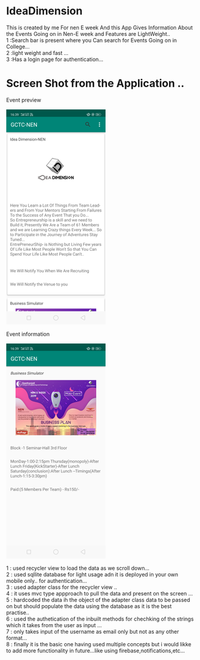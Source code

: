 # IdeaDimension

This is created by me For nen E week
And this App Gives Information About the Events Going on in Nen-E week
and Features are LightWeight..</br>
1 :Search bar is present where you Can search for Events Going on in College...</br>
2 :light weight and fast ...</br>
3 :Has a login page for authentication...</br>

# Screen Shot from the Application ..
Event preview </br>
</br>
![](images/idea-3-1.png)



Event information</br>
</br>
![](images/event-info-1.png)


1 : used recycler view to load the data as we scroll down... <br/>
2 : used sqllite database for light usage adn it is deployed in your own mobile only.. for authentication... <br/>
3 : used adapter class for the recycler view .. <br/>
4 : it uses mvc type appproach to pull the data and present on the screen ... <br/>
5 : hardcoded the data ih the object of the adapter class data to be passed on but should populate the data using the database 
as it is the best practise.. <br/>
6 : used the authetication of the inbuilt methods for chechking of the strings which it takes from the user as input ... <br/>
7 : only takes input of the username as email only but not as any other format... <br/>
8 : finally it is the basic one having used multiple concepts but i would likke to add more functionality in future...like using firebase,notifications,etc... <br/>

